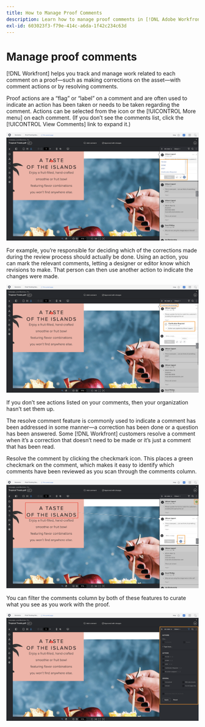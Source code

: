 ```yaml
---
title: How to Manage Proof Comments
description: Learn how to manage proof comments in [!DNL Adobe Workfront] by applying comment actions, resolving comments, and filtering the comments column.
exl-id: 603023f3-f79e-414c-a6da-1f42c234c63d
---
```

# Manage proof comments

[!DNL Workfront] helps you track and manage work related to each comment on a proof—such as making corrections on the asset—with comment actions or by resolving comments.

Proof actions are a “flag” or “label” on a comment and are often used to indicate an action has been taken or needs to be taken regarding the comment. Actions can be selected from the icon or the [!UICONTROL More menu] on each comment. (If you don’t see the comments list, click the [!UICONTROL View Comments] link to expand it.)

![An image of a proof in the proofing viewer with the flag icon highlighted on the comment and the available proof actions visibile.](assets/apply-action-to-comment.png)

For example, you’re responsible for deciding which of the corrections made during the review process should actually be done. Using an action, you can mark the relevant comments, letting a designer or editor know which revisions to make. That person can then use another action to indicate the changes were made.

![An image of a proof in the proofing viewer with the [!UICONTROL Clarification Required] proof action highlighted on the comment.](assets/action-applied-to-comment.png)

If you don’t see actions listed on your comments, then your organization hasn’t set them up.

The resolve comment feature is commonly used to indicate a comment has been addressed in some manner—a correction has been done or a question has been answered. Some [!DNL Workfront] customers resolve a comment when it’s a correction that doesn’t need to be made or it’s just a comment that has been read.

Resolve the comment by clicking the checkmark icon. This places a green checkmark on the comment, which makes it easy to identify which comments have been reviewed as you scan through the comments column.

![An image of a proof in the proofing viewer with the checkmark icon highlighted on the comment.](assets/resolve-comment.png)

You can filter the comments column by both of these features to curate what you see as you work with the proof.

![An image of the proofing viewer with the comment filtering options highlighted.](assets/filter-comments.png)

<!--
## Learn more
* Use actions on comments
* Create and manage proof comments
-->
